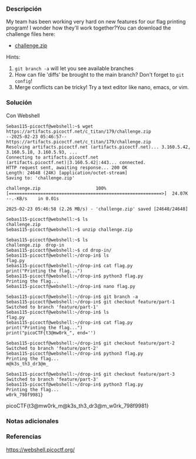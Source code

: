 ### Descripción
My team has been working very hard on new features for our flag printing program! I wonder how they'll work together?You can download the challenge files here:

- [challenge.zip](https://artifacts.picoctf.net/c_titan/179/challenge.zip)

Hints:
1. `git branch -a` will let you see available branches
2. How can file 'diffs' be brought to the main branch? Don't forget to `git config`!
3. Merge conflicts can be tricky! Try a text editor like nano, emacs, or vim.

### Solución
Con Webshell

```
Sebas115-picoctf@webshell:~$ wget https://artifacts.picoctf.net/c_titan/179/challenge.zip
--2025-02-23 05:46:57--  https://artifacts.picoctf.net/c_titan/179/challenge.zip
Resolving artifacts.picoctf.net (artifacts.picoctf.net)... 3.160.5.42, 3.160.5.18, 3.160.5.93, ...
Connecting to artifacts.picoctf.net (artifacts.picoctf.net)|3.160.5.42|:443... connected.
HTTP request sent, awaiting response... 200 OK
Length: 24648 (24K) [application/octet-stream]
Saving to: 'challenge.zip'

challenge.zip                     100%[==========================================================>]  24.07K  --.-KB/s    in 0.01s   

2025-02-23 05:46:58 (2.26 MB/s) - 'challenge.zip' saved [24648/24648]

Sebas115-picoctf@webshell:~$ ls
challenge.zip
Sebas115-picoctf@webshell:~$ unzip challenge.zip

Sebas115-picoctf@webshell:~$ ls
challenge.zip  drop-in
Sebas115-picoctf@webshell:~$ cd drop-in/
Sebas115-picoctf@webshell:~/drop-in$ ls
flag.py
Sebas115-picoctf@webshell:~/drop-in$ cat flag.py 
print("Printing the flag...")
Sebas115-picoctf@webshell:~/drop-in$ python3 flag.py 
Printing the flag...
Sebas115-picoctf@webshell:~/drop-in$ nano flag.py

Sebas115-picoctf@webshell:~/drop-in$ git branch -a
Sebas115-picoctf@webshell:~/drop-in$ git checkout feature/part-1
Switched to branch 'feature/part-1'
Sebas115-picoctf@webshell:~/drop-in$ ls
flag.py
Sebas115-picoctf@webshell:~/drop-in$ cat flag.py 
print("Printing the flag...")
print("picoCTF{t3@mw0rk_", end='')

Sebas115-picoctf@webshell:~/drop-in$ git checkout feature/part-2
Switched to branch 'feature/part-2'
Sebas115-picoctf@webshell:~/drop-in$ python3 flag.py 
Printing the flag...
m@k3s_th3_dr3@m_

Sebas115-picoctf@webshell:~/drop-in$ git checkout feature/part-3
Switched to branch 'feature/part-3'
Sebas115-picoctf@webshell:~/drop-in$ python3 flag.py 
Printing the flag...
w0rk_798f9981}

```

picoCTF{t3@mw0rk_m@k3s_th3_dr3@m_w0rk_798f9981}

### Notas adicionales


### Referencias
https://webshell.picoctf.org/


